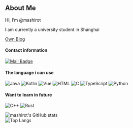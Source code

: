 ## About Me
Hi, I’m @mashirot

I am currently a university student in Shanghai

[Own Blog](https://blog.mashiro.ski)

#### Contact information
[![Mail Badge](https://img.shields.io/badge/mashirotj@gmail.com-c14438?style=flat&logo=Gmail&logoColor=white&link=mailto:mashirotj@gmail.com)](mailto:mashirotj@gmail.com)
#### The language i can use
![Java](https://img.shields.io/badge/Java-orange)
![Kotlin](https://camo.githubusercontent.com/a1da880d5cc0fb84edca408e88286a1e127c0c8c55a22c8062021d6cfd4f1520/68747470733a2f2f696d672e736869656c64732e696f2f62616467652f2d6b6f746c696e2d3030366137313f7374796c653d706c6173746963266c6f676f3d6b6f746c696e)
![Vue](https://img.shields.io/badge/Vue-blue)
![HTML](https://camo.githubusercontent.com/973ef79f4480abda619de36ae96f335e9f4167d330d827b14a86b31587762deb/68747470733a2f2f696d672e736869656c64732e696f2f62616467652f2d48544d4c352d4533344632363f7374796c653d706c6173746963266c6f676f3d68746d6c35266c6f676f436f6c6f723d7768697465)
![C](https://img.shields.io/badge/-C-blue)
![TypeScript](https://img.shields.io/badge/TypeScript-blue)
![Python](https://camo.githubusercontent.com/be7e031ad3e9583082c92bf654cbb7a80dd0a41d3318ef04048800115bdf04e0/68747470733a2f2f696d672e736869656c64732e696f2f62616467652f2d507974686f6e2d3866636664313f7374796c653d706c6173746963266c6f676f3d507974686f6e)
#### Want to learn in future
![C++](https://camo.githubusercontent.com/81570256e4171875a8d46b802eb4bebc7c6ca1ce798bbc408fff92a4a869fff4/68747470733a2f2f696d672e736869656c64732e696f2f62616467652f2d432b2b2d3030353939433f7374796c653d706c6173746963266c6f676f3d63)
![Rust](https://img.shields.io/badge/-Rust-orange)

![mashirot's GitHub stats](https://github-readme-stats-git-masterrstaa-rickstaa.vercel.app/api?username=mashirot&count_private=true&show_icons=true&theme=radical)
</br>
![Top Langs](https://github-readme-stats-git-masterrstaa-rickstaa.vercel.app/api/top-langs/?username=mashirot&layout=compact&theme=radical)

